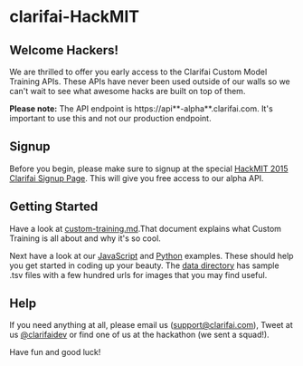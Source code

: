 # clarifai-HackMIT

## Welcome Hackers!

We are thrilled to offer you early access to the Clarifai Custom Model Training APIs. These APIs have never been used outside of our walls so we can't wait to see what awesome hacks are built on top of them. 

**Please note:** The API endpoint is https://api**-alpha**.clarifai.com. It's important to use this and not our production endpoint. 

## Signup

Before you begin, please make sure to signup at the special  [HackMIT 2015 Clarifai Signup Page](https://developer-alpha.clarifai.com/signup/HackMIT). This will give you free access to our alpha API. 

## Getting Started

Have a look at [custom-training.md](custom-training.md).That document explains what Custom Training is all about and why it's so cool.

Next have a look at our [JavaScript](javascript) and [Python](python) examples. These should help you get started in coding up your beauty. The [data directory](data) has sample .tsv files with a few hundred urls for images that you may find useful.

## Help

If you need anything at all, please email us (support@clarifai.com), Tweet at us [@clarifaidev](https://twitter.com/clarifaidev) or find one of us at the hackathon (we sent a squad!).

Have fun and good luck!

